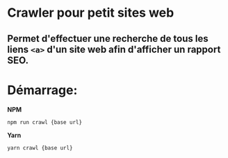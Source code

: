 # Crawler pour petit sites web

## Permet d'effectuer une recherche de tous les liens `<a>` d'un site web afin d'afficher un rapport SEO.

# Démarrage:

**NPM**

```
npm run crawl {base url}
```

**Yarn**

```
yarn crawl {base url}
```
